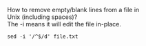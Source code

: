 How to remove empty/blank lines from a file in  
Unix (including spaces)?  
The -i means it will edit the file in-place.  
```
sed -i '/^$/d' file.txt
```
